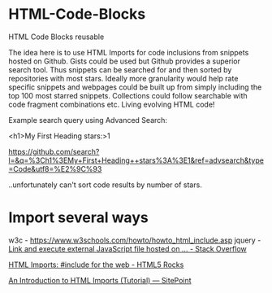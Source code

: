 # HTML-Code-Blocks
HTML Code Blocks reusable

The idea here is to use HTML Imports for code inclusions from snippets hosted on Github. Gists could be used but Github provides a superior search tool. Thus snippets can be searched for and then sorted by repositories with most stars. Ideally more granularity would help rate specific snippets and webpages could be built up from simply including the top 100 most starred snippets. Collections could follow searchable with code fragment combinations etc. Living evolving HTML code!

Example search query using Advanced Search:

\<h1>My First Heading  stars:>1

https://github.com/search?l=&q=%3Ch1%3EMy+First+Heading++stars%3A%3E1&ref=advsearch&type=Code&utf8=%E2%9C%93

..unfortunately can't sort code results by number of stars.


# Import several ways
w3c - https://www.w3schools.com/howto/howto_html_include.asp
jquery - 
[Link and execute external JavaScript file hosted on ... - Stack Overflow](https://www.google.com/url?sa=t&rct=j&q=&esrc=s&source=web&cd=1&cad=rja&uact=8&ved=0ahUKEwj8t-XhhOXVAhVB-GMKHQmvDlIQFggoMAA&url=https%3A%2F%2Fstackoverflow.com%2Fquestions%2F17341122%2Flink-and-execute-external-javascript-file-hosted-on-github&usg=AFQjCNHv6jNuHuUWr9ULx5sQiISDacemYQ)


[HTML Imports: #include for the web - HTML5 Rocks](https://www.google.com/url?sa=t&rct=j&q=&esrc=s&source=web&cd=1&cad=rja&uact=8&ved=0ahUKEwiq1IvAhOXVAhUJ_WMKHY6nD8EQFggoMAA&url=https%3A%2F%2Fwww.html5rocks.com%2Ftutorials%2Fwebcomponents%2Fimports%2F&usg=AFQjCNGFs9drXf6zsODdpZ46YTRjNsQfLA)

[An Introduction to HTML Imports (Tutorial) — SitePoint](https://www.google.com/url?sa=t&rct=j&q=&esrc=s&source=web&cd=1&cad=rja&uact=8&ved=0ahUKEwiR28rLhOXVAhUBTmMKHSfADJYQFggoMAA&url=https%3A%2F%2Fwww.sitepoint.com%2Fintroduction-html-imports-tutorial%2F&usg=AFQjCNHJ6e0XRT0ZwSr2CqpXQdoImEgRcA)
